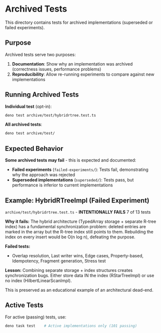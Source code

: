 # Archived Tests

This directory contains tests for archived implementations (superseded or failed experiments).

## Purpose

Archived tests serve two purposes:

1. **Documentation**: Show why an implementation was archived (correctness issues, performance problems)
2. **Reproducibility**: Allow re-running experiments to compare against new implementations

## Running Archived Tests

**Individual test** (opt-in):

```bash
deno test archive/test/hybridrtree.test.ts
```

**All archived tests**:

```bash
deno test archive/test/
```

## Expected Behavior

**Some archived tests may fail** - this is expected and documented:

- **Failed experiments** (`failed-experiments/`): Tests fail, demonstrating why the approach was rejected
- **Superseded implementations** (`superseded/`): Tests pass, but performance is inferior to current implementations

## Example: HybridRTreeImpl (Failed Experiment)

`archive/test/hybridrtree.test.ts` - **INTENTIONALLY FAILS** 7 of 13 tests

**Why it fails:**
The hybrid architecture (TypedArray storage + separate R-tree index) has a fundamental synchronization problem: deleted entries are marked in the array but the R-tree index still points to them. Rebuilding the index on every insert would be O(n log n), defeating the purpose.

**Failed tests:**

- Overlap resolution, Last writer wins, Edge cases, Property-based, Idempotency, Fragment generation, Stress test

**Lesson:** Combining separate storage + index structures creates synchronization bugs. Either store data IN the index (RStarTreeImpl) or use no index (HilbertLinearScanImpl).

This is preserved as an educational example of an architectural dead-end.

## Active Tests

For active (passing) tests, use:

```bash
deno task test    # Active implementations only (101 passing)
```
